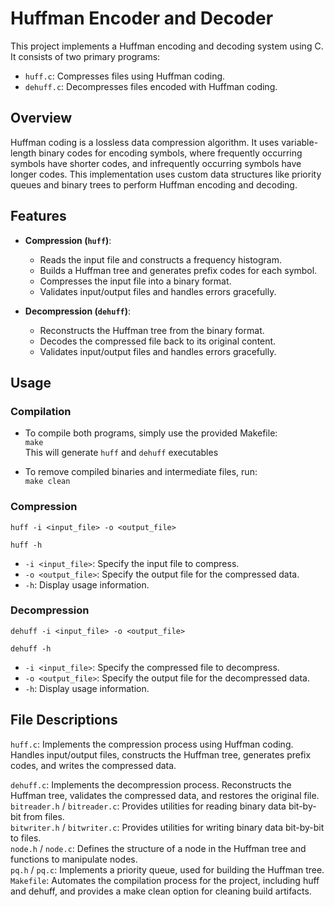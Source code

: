 # Huffman Encoder and Decoder

This project implements a Huffman encoding and decoding system using C. It consists of two primary programs:

- `huff.c`: Compresses files using Huffman coding.
- `dehuff.c`: Decompresses files encoded with Huffman coding.

## Overview

Huffman coding is a lossless data compression algorithm. It uses variable-length binary codes for encoding symbols, where frequently occurring symbols have shorter codes, and infrequently occurring symbols have longer codes. This implementation uses custom data structures like priority queues and binary trees to perform Huffman encoding and decoding.

## Features

- **Compression (`huff`)**:
  - Reads the input file and constructs a frequency histogram.
  - Builds a Huffman tree and generates prefix codes for each symbol.
  - Compresses the input file into a binary format.
  - Validates input/output files and handles errors gracefully.

- **Decompression (`dehuff`)**:
  - Reconstructs the Huffman tree from the binary format.
  - Decodes the compressed file back to its original content.
  - Validates input/output files and handles errors gracefully.

## Usage

### Compilation
- To compile both programs, simply use the provided Makefile:  
`make`  
 This will generate `huff` and `dehuff` executables

- To remove compiled binaries and intermediate files, run:  
`make clean`

### Compression
`huff -i <input_file> -o <output_file>` 

`huff -h`  

- `-i <input_file>`: Specify the input file to compress.
- `-o <output_file>`: Specify the output file for the compressed data.
- `-h`: Display usage information.

### Decompression
`dehuff -i <input_file> -o <output_file>`  

`dehuff -h`

- `-i <input_file>`: Specify the compressed file to decompress.
- `-o <output_file>`: Specify the output file for the decompressed data.
- `-h`: Display usage information.

## File Descriptions
`huff.c`: Implements the compression process using Huffman coding. Handles input/output files, constructs the Huffman tree, generates prefix codes, and writes the compressed data.    

`dehuff.c`: Implements the decompression process. Reconstructs the Huffman tree, validates the compressed data, and restores the original file.  
`bitreader.h` / `bitreader.c`: Provides utilities for reading binary data bit-by-bit from files.  
`bitwriter.h` / `bitwriter.c`: Provides utilities for writing binary data bit-by-bit to files.  
`node.h` / `node.c`: Defines the structure of a node in the Huffman tree and functions to manipulate nodes.  
`pq.h` / `pq.c`: Implements a priority queue, used for building the Huffman tree.  
`Makefile`: Automates the compilation process for the project, including huff and dehuff, and provides a make clean option for cleaning build artifacts.


